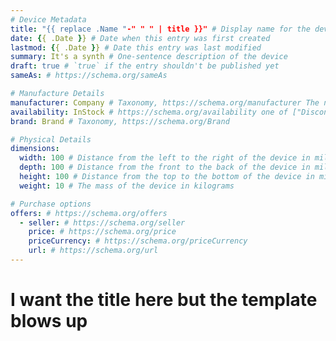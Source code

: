 ```yaml
---
# Device Metadata
title: "{{ replace .Name "-" " " | title }}" # Display name for the device (without manufacturer)
date: {{ .Date }} # Date when this entry was first created
lastmod: {{ .Date }} # Date this entry was last modified
summary: It's a synth # One-sentence description of the device
draft: true # `true` if the entry shouldn't be published yet
sameAs: # https://schema.org/sameAs

# Manufacture Details
manufacturer: Company # Taxonomy, https://schema.org/manufacturer The name of the company that manufactured this device
availability: InStock # https://schema.org/availability one of ["Discontinued", "LimitedAvailability", "InStock", "PreOrder"]
brand: Brand # Taxonomy, https://schema.org/Brand

# Physical Details
dimensions:
  width: 100 # Distance from the left to the right of the device in millimeters
  depth: 100 # Distance from the front to the back of the device in millimeters
  height: 100 # Distance from the top to the bottom of the device in millimeters
  weight: 10 # The mass of the device in kilograms

# Purchase options
offers: # https://schema.org/offers
  - seller: # https://schema.org/seller
    price: # https://schema.org/price
    priceCurrency: # https://schema.org/priceCurrency
    url: # https://schema.org/url
---
```


# **I want the title here but the template blows up**

